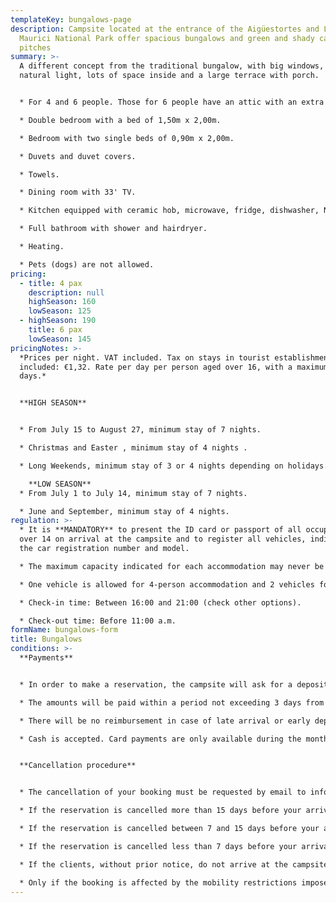 ```yaml
---
templateKey: bungalows-page
description: Campsite located at the entrance of the Aigüestortes and Lake Sant
  Maurici National Park offer spacious bungalows and green and shady camping
  pitches
summary: >-
  A different concept from the traditional bungalow, with big windows, a lot of
  natural light, lots of space inside and a large terrace with porch. 


  * For 4 and 6 people. Those for 6 people have an attic with an extra bedroom.

  * Double bedroom with a bed of 1,50m x 2,00m.

  * Bedroom with two single beds of 0,90m x 2,00m.

  * Duvets and duvet covers.

  * Towels.

  * Dining room with 33' TV.

  * Kitchen equipped with ceramic hob, microwave, fridge, dishwasher, Nespresso coffee machine, toaster, juicer, blender, kitchenware and crockery.

  * Full bathroom with shower and hairdryer.

  * Heating.

  * Pets (dogs) are not allowed.
pricing:
  - title: 4 pax
    description: null
    highSeason: 160
    lowSeason: 125
  - highSeason: 190
    title: 6 pax
    lowSeason: 145
pricingNotes: >-
  *Prices per night. VAT included. Tax on stays in tourist establishments not
  included: €1,32. Rate per day per person aged over 16, with a maximum of 7
  days.*


  **HIGH SEASON**


  * From July 15 to August 27, minimum stay of 7 nights.

  * Christmas and Easter , minimum stay of 4 nights .

  * Long Weekends, minimum stay of 3 or 4 nights depending on holidays.

    **LOW SEASON** 
  * From July 1 to July 14, minimum stay of 7 nights.

  * June and September, minimum stay of 4 nights.
regulation: >-
  * It is **MANDATORY** to present the ID card or passport of all occupants aged
  over 14 on arrival at the campsite and to register all vehicles, indicating
  the car registration number and model.

  * The maximum capacity indicated for each accommodation may never be exceeded without authorisation.

  * One vehicle is allowed for 4-person accommodation and 2 vehicles for 6-person accommodation are included in the price. Any additional vehicle must be registered and paid for in accordance with the current rates.

  * Check-in time: Between 16:00 and 21:00 (check other options).

  * Check-out time: Before 11:00 a.m.
formName: bungalows-form
title: Bungalows
conditions: >-
  **Payments** 


  * In order to make a reservation, the campsite will ask for a deposit which, depending on the season, can be up to 40% of the total cost of the stay.

  * The amounts will be paid within a period not exceeding 3 days from the date of the request and will be made by transfer to the account that will be communicated at the time of formalising the reservation. The remaining amount will be settled on arrival at the campsite.

  * There will be no reimbursement in case of late arrival or early departure.

  * Cash is accepted. Card payments are only available during the months of July and August. There is also the possibility of making a bank transfer.


  **Cancellation procedure**


  * The cancellation of your booking must be requested by email to info@campinglamola.com

  * If the reservation is cancelled more than 15 days before your arrival, 90% of the deposit is refunded.

  * If the reservation is cancelled between 7 and 15 days before your arrival, 50% of the deposit is refunded.

  * If the reservation is cancelled less than 7 days before your arrival, no refund will be made.

  * If the clients, without prior notice, do not arrive at the campsite before 21.00 h on the day of arrival, the booking will be considered cancelled.

  * Only if the booking is affected by the mobility restrictions imposed by the Government in relation to Covid-19, 100% of the deposit will be refunded.
---
```

